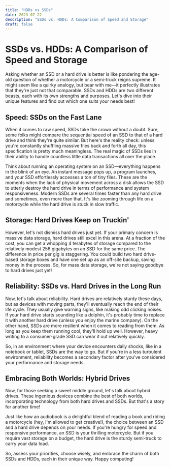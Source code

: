 ```yaml
---
title: "HDDs vs SSDs"
date: 2023-07-22
description: "SSDs vs. HDDs: A Comparison of Speed and Storage"
draft: false
---
```


# SSDs vs. HDDs: A Comparison of Speed and Storage

Asking whether an SSD or a hard drive is better is like pondering the age-old question of whether a motorcycle or a semi-truck reigns supreme. It might seem like a quirky analogy, but bear with me—it perfectly illustrates that they're just not that comparable. SSDs and HDDs are two different beasts, each with its own strengths and purposes. Let's dive into their unique features and find out which one suits your needs best!

## Speed: SSDs on the Fast Lane

When it comes to raw speed, SSDs take the crown without a doubt. Sure, some folks might compare the sequential speed of an SSD to that of a hard drive and think they're quite similar. But here's the reality check: unless you're constantly shuffling massive files back and forth all day, this specification is pretty much meaningless. The real magic of SSDs lies in their ability to handle countless little data transactions all over the place.

Think about running an operating system on an SSD—everything happens in the blink of an eye. An instant message pops up, a program launches, and your SSD effortlessly accesses a ton of tiny files. These are the moments when the lack of physical movement across a disk allows the SSD to utterly destroy the hard drive in terms of performance and system responsiveness. Modern SSDs are several times faster than any hard drive and sometimes, even more than that. It's like zooming through life on a motorcycle while the hard drive is stuck in slow traffic.

## Storage: Hard Drives Keep on Truckin'

However, let's not dismiss hard drives just yet. If your primary concern is massive data storage, hard drives still excel in this arena. At a fraction of the cost, you can get a whopping 4 terabytes of storage compared to the relatively modest 256 gigabytes on an SSD for the same price. The difference in price per gig is staggering. You could build two hard drive-based storage boxes and have one set up as an off-site backup, saving money in the process. So, for mass data storage, we're not saying goodbye to hard drives just yet!

## Reliability: SSDs vs. Hard Drives in the Long Run

Now, let's talk about reliability. Hard drives are relatively sturdy these days, but as devices with moving parts, they'll eventually reach the end of their life cycle. They usually give warning signs, like making odd clicking noises. If your hard drive starts sounding like a dolphin, it's probably time to replace it with another hard drive (unless you enjoy the marine company). On the other hand, SSDs are more resilient when it comes to reading from them. As long as you keep them running cool, they'll hold up well. However, heavy writing to a consumer-grade SSD can wear it out relatively quickly.

So, in an environment where your device encounters daily shocks, like in a notebook or tablet, SSDs are the way to go. But if you're in a less turbulent environment, reliability becomes a secondary factor after you've considered your performance and storage needs.

## Embracing Both Worlds: Hybrid Drives

Now, for those seeking a sweet middle ground, let's talk about hybrid drives. These ingenious devices combine the best of both worlds, incorporating technology from both hard drives and SSDs. But that's a story for another time!

Just like how an audiobook is a delightful blend of reading a book and riding a motorcycle (hey, I'm allowed to get creative!), the choice between an SSD and a hard drive depends on your needs. If you're hungry for speed and responsive performance, an SSD is your thrilling motorcycle. But if you require vast storage on a budget, the hard drive is the sturdy semi-truck to carry your data load.

So, assess your priorities, choose wisely, and embrace the charm of both SSDs and HDDs, each in their unique way. Happy computing!
